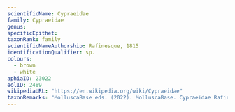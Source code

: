 ```yaml
---
scientificName: Cypraeidae
family: Cypraeidae
genus: 
specificEpithet: 
taxonRank: family
scientificNameAuthorship: Rafinesque, 1815
identificationQualifier: sp.
colours:
  - brown
  - white
aphiaID: 23022
eolID: 2489
wikipediaURL: "https://en.wikipedia.org/wiki/Cypraeidae"
taxonRemarks: "MolluscaBase eds. (2022). MolluscaBase. Cypraeidae Rafinesque, 1815. Accessed through: World Register of Marine Species at: https://www.marinespecies.org/aphia.php?p=taxdetails&id=23022 on 2022-02-27"
---
```

